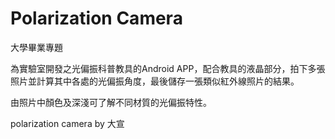 # Polarization Camera

大學畢業專題

為實驗室開發之光偏振科普教具的Android APP，配合教具的液晶部分，拍下多張照片並計算其中各處的光偏振角度，最後儲存一張類似紅外線照片的結果。

由照片中顏色及深淺可了解不同材質的光偏振特性。



polarization camera by 大宣
